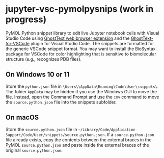 # jupyter-vsc-pymolpysnips (work in progress)

PyMOL Python snippet library to edit live Jupyter notebook cells with Visual Studio Code using [GhostText web browser extension](https://github.com/fregante/GhostText) and the [GhostText-for-VSCode](https://github.com/GhostText/GhostText-for-VSCode) plugin for Visual Studio Code. 
The snippets are formatted for the generic VSCode snippet format.
You may want to install the BioSyntax package for VSCode for color highlighting that is sensitive to biomolecular structure (e.g., recognizes PDB files).

## On Windows 10 or 11

Store the `python.json` file in `\Users\\AppData\Roaming\Code\User\snippets\`. 
The folder `AppData` may be hidden if you use the Windows GUI to move the file. 
Instead, open the Command Prompt and use the `cmv` command to move the `source.python.json` file into the snippets subfolder.

## On macOS    

Store the `source.python.json` file in `~/Library/Code/Application Support/Code/User/snippets/source.python.json`.
If a `source.python.json` file already exists, copy the contents between the external braces in the PyMOL `source.python.json` and paste inside the external braces of the original `source.python.json`.
